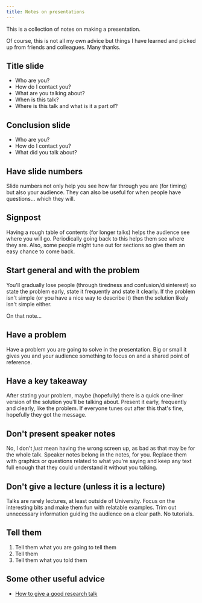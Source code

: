 ```yaml
---
title: Notes on presentations
---
```


This is a collection of notes on making a presentation.

Of course, this is not all my own advice but things I have learned and picked up from friends and colleagues.
Many thanks.

## Title slide

- Who are you?
- How do I contact you?
- What are you talking about?
- When is this talk?
- Where is this talk and what is it a part of?

## Conclusion slide

- Who are you?
- How do I contact you?
- What did you talk about?

## Have slide numbers

Slide numbers not only help you see how far through you are (for timing) but also your audience.
They can also be useful for when people have questions... which they will.

## Signpost

Having a rough table of contents (for longer talks) helps the audience see where you will go.
Periodically going back to this helps them see where they are.
Also, some people might tune out for sections so give them an easy chance to come back.

## Start general and with the problem

You'll gradually lose people (through tiredness and confusion/disinterest) so state the problem early, state it frequently and state it clearly.
If the problem isn't simple (or you have a nice way to describe it) then the solution likely isn't simple either.

On that note...

## Have a problem

Have a problem you are going to solve in the presentation.
Big or small it gives you and your audience something to focus on and a shared point of reference.

## Have a key takeaway

After stating your problem, maybe (hopefully) there is a quick one-liner version of the solution you'll be talking about.
Present it early, frequently and clearly, like the problem.
If everyone tunes out after this that's fine, hopefully they got the message.

## Don't present speaker notes

No, I don't _just_ mean having the wrong screen up, as bad as that may be for the whole talk.
Speaker notes belong in the notes, for you.
Replace them with graphics or questions related to what you're saying and keep any text full enough that they could understand it without you talking.

## Don't give a lecture (unless it is a lecture)

Talks are rarely lectures, at least outside of University.
Focus on the interesting bits and make them fun with relatable examples.
Trim out unnecessary information guiding the audience on a clear path.
No tutorials.

## Tell them

1. Tell them what you are going to tell them
2. Tell them
3. Tell them what you told them


## Some other useful advice

- [How to give a good research talk](https://www.microsoft.com/en-us/research/wp-content/uploads/2016/08/giving-a-talk.pdf)
